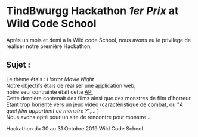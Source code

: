 # TindBwurgg Hackathon _1er Prix_ at Wild Code School
Après un mois et demi a la Wild code School, nous avons eu le privilège de réaliser notre première Hackathon,

## Sujet : 
Le thème étais  : _Horror Movie Night_  
Notre objectifs étais de réaliser une application web,  
notre seul contrainte était cette [API](https://hackathon-wild-hackoween.herokuapp.com/)  
Cette dernière contenait des films ainsi que des monstres de film d'horreur. Étant trop horienté vers un jeux vidéo (caractèristique de combat, ou "_A quel film appartient ce monstre ?_",... )  
Nous avons opté pour un site de rencontre pour monstre ...

Hackathon du 30 au 31 Octobre 2019 Wild Code School
